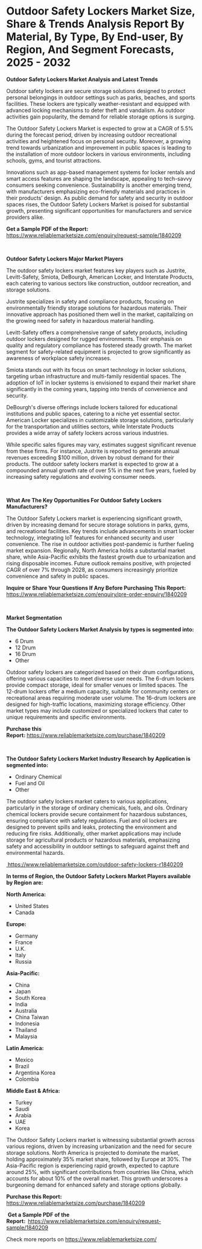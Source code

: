 <p><h1>Outdoor Safety Lockers Market Size, Share & Trends Analysis Report By Material, By Type, By End-user, By Region, And Segment Forecasts, 2025 - 2032</h1></p><p><strong>Outdoor Safety Lockers Market Analysis and Latest Trends</strong></p>
<p><p>Outdoor safety lockers are secure storage solutions designed to protect personal belongings in outdoor settings such as parks, beaches, and sports facilities. These lockers are typically weather-resistant and equipped with advanced locking mechanisms to deter theft and vandalism. As outdoor activities gain popularity, the demand for reliable storage options is surging.</p><p>The Outdoor Safety Lockers Market is expected to grow at a CAGR of 5.5% during the forecast period, driven by increasing outdoor recreational activities and heightened focus on personal security. Moreover, a growing trend towards urbanization and improvement in public spaces is leading to the installation of more outdoor lockers in various environments, including schools, gyms, and tourist attractions.</p><p>Innovations such as app-based management systems for locker rentals and smart access features are shaping the landscape, appealing to tech-savvy consumers seeking convenience. Sustainability is another emerging trend, with manufacturers emphasizing eco-friendly materials and practices in their products’ design. As public demand for safety and security in outdoor spaces rises, the Outdoor Safety Lockers Market is poised for substantial growth, presenting significant opportunities for manufacturers and service providers alike.</p></p>
<p><strong>Get a Sample PDF of the Report:&nbsp;</strong> <a href="https://www.reliablemarketsize.com/enquiry/request-sample/1840209?utm_campaign=1103&utm_medium=2&utm_source=Github&utm_content=ia&utm_term=10022025&utm_id=outdoor-safety-lockers">https://www.reliablemarketsize.com/enquiry/request-sample/1840209</a></p>
<p>&nbsp;</p>
<p><strong>Outdoor Safety Lockers Major Market Players</strong></p>
<p><p>The outdoor safety lockers market features key players such as Justrite, Levitt-Safety, Smiota, DeBourgh, American Locker, and Interstate Products, each catering to various sectors like construction, outdoor recreation, and storage solutions. </p><p>Justrite specializes in safety and compliance products, focusing on environmentally friendly storage solutions for hazardous materials. Their innovative approach has positioned them well in the market, capitalizing on the growing need for safety in hazardous material handling. </p><p>Levitt-Safety offers a comprehensive range of safety products, including outdoor lockers designed for rugged environments. Their emphasis on quality and regulatory compliance has fostered steady growth. The market segment for safety-related equipment is projected to grow significantly as awareness of workplace safety increases.</p><p>Smiota stands out with its focus on smart technology in locker solutions, targeting urban infrastructure and multi-family residential spaces. The adoption of IoT in locker systems is envisioned to expand their market share significantly in the coming years, tapping into trends of convenience and security.</p><p>DeBourgh's diverse offerings include lockers tailored for educational institutions and public spaces, catering to a niche yet essential sector. American Locker specializes in customizable storage solutions, particularly for the transportation and utilities sectors, while Interstate Products provides a wide array of safety lockers across various industries.</p><p>While specific sales figures may vary, estimates suggest significant revenue from these firms. For instance, Justrite is reported to generate annual revenues exceeding $100 million, driven by robust demand for their products. The outdoor safety lockers market is expected to grow at a compounded annual growth rate of over 5% in the next five years, fueled by increasing safety regulations and evolving consumer needs.</p></p>
<p>&nbsp;</p>
<p><strong>What Are The Key Opportunities For Outdoor Safety Lockers Manufacturers?</strong></p>
<p><p>The Outdoor Safety Lockers market is experiencing significant growth, driven by increasing demand for secure storage solutions in parks, gyms, and recreational facilities. Key trends include advancements in smart locker technology, integrating IoT features for enhanced security and user convenience. The rise in outdoor activities post-pandemic is further fueling market expansion. Regionally, North America holds a substantial market share, while Asia-Pacific exhibits the fastest growth due to urbanization and rising disposable incomes. Future outlook remains positive, with projected CAGR of over 7% through 2028, as consumers increasingly prioritize convenience and safety in public spaces.</p></p>
<p><strong>Inquire or Share Your Questions If Any Before Purchasing This Report:</strong> <a href="https://www.reliablemarketsize.com/enquiry/pre-order-enquiry/1840209?utm_campaign=1103&utm_medium=2&utm_source=Github&utm_content=ia&utm_term=10022025&utm_id=outdoor-safety-lockers">https://www.reliablemarketsize.com/enquiry/pre-order-enquiry/1840209</a></p>
<p>&nbsp;</p>
<p><strong>Market Segmentation</strong></p>
<p><strong>The Outdoor Safety Lockers Market Analysis by types is segmented into:</strong></p>
<p><ul><li>6 Drum</li><li>12 Drum</li><li>16 Drum</li><li>Other</li></ul></p>
<p><p>Outdoor safety lockers are categorized based on their drum configurations, offering various capacities to meet diverse user needs. The 6-drum lockers provide compact storage, ideal for smaller venues or limited spaces. The 12-drum lockers offer a medium capacity, suitable for community centers or recreational areas requiring moderate user volume. The 16-drum lockers are designed for high-traffic locations, maximizing storage efficiency. Other market types may include customized or specialized lockers that cater to unique requirements and specific environments.</p></p>
<p><strong>Purchase this Report:&nbsp;</strong><a href="https://www.reliablemarketsize.com/purchase/1840209?utm_campaign=1103&utm_medium=2&utm_source=Github&utm_content=ia&utm_term=10022025&utm_id=outdoor-safety-lockers">https://www.reliablemarketsize.com/purchase/1840209</a></p>
<p>&nbsp;</p>
<p><strong>The Outdoor Safety Lockers Market Industry Research by Application is segmented into:</strong></p>
<p><ul><li>Ordinary Chemical</li><li>Fuel and Oil</li><li>Other</li></ul></p>
<p><p>The outdoor safety lockers market caters to various applications, particularly in the storage of ordinary chemicals, fuels, and oils. Ordinary chemical lockers provide secure containment for hazardous substances, ensuring compliance with safety regulations. Fuel and oil lockers are designed to prevent spills and leaks, protecting the environment and reducing fire risks. Additionally, other market applications may include storage for agricultural products or hazardous materials, emphasizing safety and accessibility in outdoor settings to safeguard against theft and environmental hazards.</p></p>
<p><a href="https://www.reliablemarketsize.com/outdoor-safety-lockers-r1840209?utm_campaign=1103&utm_medium=2&utm_source=Github&utm_content=ia&utm_term=10022025&utm_id=outdoor-safety-lockers">&nbsp;https://www.reliablemarketsize.com/outdoor-safety-lockers-r1840209</a></p>
<p><strong>In terms of Region, the Outdoor Safety Lockers Market Players available by Region are:</strong></p>
<p>
    <p> <strong> North America: </strong>
        <ul>
            <li>United States</li>
            <li>Canada</li>
        </ul>
        </p> 
    <p> <strong> Europe: </strong>
        <ul>
            <li>Germany</li>
            <li>France</li>
            <li>U.K.</li>
            <li>Italy</li>
            <li>Russia</li>
        </ul>
        </p> 
    <p> <strong> Asia-Pacific: </strong>
        <ul>
            <li>China</li>
            <li>Japan</li>
            <li>South Korea</li>
            <li>India</li>
            <li>Australia</li>
            <li>China Taiwan</li>
            <li>Indonesia</li>
            <li>Thailand</li>
            <li>Malaysia</li>
        </ul>
        </p> 
    <p> <strong> Latin America: </strong>
        <ul>
            <li>Mexico</li>
            <li>Brazil</li>
            <li>Argentina Korea</li>
            <li>Colombia</li>
        </ul>
        </p> 
    <p> <strong> Middle East & Africa: </strong>
        <ul>
            <li>Turkey</li>
            <li>Saudi</li>
            <li>Arabia</li>
            <li>UAE</li>
            <li>Korea</li>
        </ul>
    </p>
    </p>
<p><p>The Outdoor Safety Lockers market is witnessing substantial growth across various regions, driven by increasing urbanization and the need for secure storage solutions. North America is projected to dominate the market, holding approximately 35% market share, followed by Europe at 30%. The Asia-Pacific region is experiencing rapid growth, expected to capture around 25%, with significant contributions from countries like China, which accounts for about 10% of the overall market. This growth underscores a burgeoning demand for enhanced safety and storage options globally.</p></p>
<p><strong>Purchase this Report: </strong><a href="https://www.reliablemarketsize.com/purchase/1840209?utm_campaign=1103&utm_medium=2&utm_source=Github&utm_content=ia&utm_term=10022025&utm_id=outdoor-safety-lockers">https://www.reliablemarketsize.com/purchase/1840209</a></p>
<p>&nbsp;<strong>Get a Sample PDF of the Report:&nbsp;&nbsp;</strong><a href="https://www.reliablemarketsize.com/enquiry/request-sample/1840209?utm_campaign=1103&utm_medium=2&utm_source=Github&utm_content=ia&utm_term=10022025&utm_id=outdoor-safety-lockers">https://www.reliablemarketsize.com/enquiry/request-sample/1840209</a></p>
<p><strong></strong></p>
<p>Check more reports on <a href="https://www.reliablemarketsize.com/?utm_campaign=1103&utm_medium=2&utm_source=Github&utm_content=ia&utm_term=10022025&utm_id=outdoor-safety-lockers">https://www.reliablemarketsize.com/</a></p>
